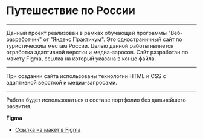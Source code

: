# Путешествие по России

***
Данный проект реализован в рамках обучающей программы "Веб-разработчик" от "Яндекс Практикум". Это одностраничный сайт по туристическим местам России. Целью данной работы является отработка адаптивной верстки и медиа-заросов. Сайт разработан по макету Figma, ссылка на который указана в конце файла.
***
При создании сайта использованы технологии HTML и CSS с адаптивной версткой и медиа-запросами.
***
Работа будет использоваться в составе портфолио без дальнейшего развития.

**Figma**

* [Ссылка на макет в Figma](https://www.figma.com/file/5S2WSbEFL6awjVWJ0NWL8Q/Sprint-3_-Russia-_-desktop-mobile?node-id=28503%3A0)

